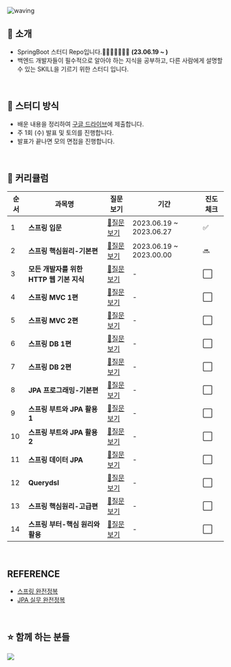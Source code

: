 ![waving](https://capsule-render.vercel.app/api?type=waving&height=200&text=Tech-Interview&fontAlign=70&fontAlignY=35&color=gradient)

## 📣 소개 
- SpringBoot 스터디 Repo입니다.🤸‍♀️🤸‍♂️🤸‍♀️🤸‍ **(23.06.19 ~ )**
- 백엔드 개발자들이 필수적으로 알아야 하는 지식을 공부하고, 다른 사람에게 설명할 수 있는 SKILL을 기르기 위한 스터디 입니다.
<br/>

## 📝 스터디 방식
- 배운 내용을 정리하여 [구글 드라이브](https://docs.google.com/spreadsheets/d/1vCysVH4vn1kyFobbpk3Kk0dWNSFmiT9xw_J1It-1YLA/edit?usp=sharing)에 제출합니다.
- 주 1회 (수) 발표 및 토의를 진행합니다.
- 발표가 끝나면 모의 면접을 진행합니다.

<br/>

## 📁 커리큘럼 
|순서|**과목명**|**질문보기**|기간|진도체크|
|-|-|-|-|-|
|1|**스프링 입문**|[📃질문보기](과제제출)|2023.06.19 ~ 2023.06.27|✅|
|2|**스프링 핵심원리-기본편**|[📃질문보기](과제제출)|2023.06.19 ~ 2023.00.00|🔜 |
|3|**모든 개발자를 위한 HTTP 웹 기본 지식**|[📃질문보기]()|-|⬜|
|4|**스프링 MVC 1편**|[📃질문보기]()|-|⬜|
|5|**스프링 MVC 2편**|[📃질문보기]()|-|⬜|
|6|**스프링 DB 1편**|[📃질문보기]()|-|⬜|
|7|**스프링 DB 2편**|[📃질문보기]()|-|⬜|
|8|**JPA 프로그래밍-기본편**|[📃질문보기]()|-|⬜|
|9|**스프링 부트와 JPA 활용 1**|[📃질문보기]()|-|⬜|
|10|**스프링 부트와 JPA 활용 2**|[📃질문보기]()|-|⬜|
|11|**스프링 데이터 JPA**|[📃질문보기]()|-|⬜|
|12|**Querydsl**|[📃질문보기]()|-|⬜|
|13|**스프링 핵심원리-고급편**|[📃질문보기]()|-|⬜|
|14|**스프링 부터-핵심 원리와 활용**|[📃질문보기]()|-|⬜|
<br/>



## REFERENCE
- [스프링 완전정복](https://www.inflearn.com/roadmaps/373)
- [JPA 실무 완전정복](https://www.inflearn.com/roadmaps/149)
<br/>

## ⭐️ 함께 하는 분들
<a href="https://github.com/Spring-JPA-Study/Tech-Interview/graphs/contributors">
  <img src="https://contrib.rocks/image?repo=Spring-JPA-Study/Tech-Interview" />
</a>

